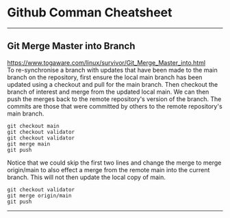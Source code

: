 # Github Comman Cheatsheet
***
## Git Merge Master into Branch
https://www.togaware.com/linux/survivor/Git_Merge_Master_into.html  
To re-synchronise a branch with updates that have been made to the main branch on the repository, first ensure the local main branch has been updated using a checkout and pull for the main branch. Then checkout the branch of interest and merge from the updated local main. We can then push the merges back to the remote repository's version of the branch. The commits are those that were committed by others to the remote repository's main branch.

```
git checkout main  
git checkout validator  
git checkout validator  
git merge main  
git push  
```
Notice that we could skip the first two lines and change the merge to merge origin/main to also effect a merge from the remote main into the current branch. This will not then update the local copy of main.

```
git checkout validator  
git merge origin/main  
git push  
```

***
